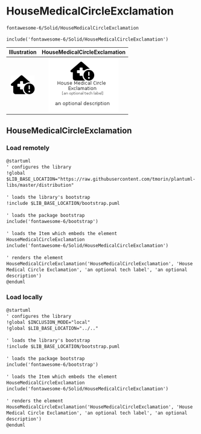 # HouseMedicalCircleExclamation


```text
fontawesome-6/Solid/HouseMedicalCircleExclamation
```

```text
include('fontawesome-6/Solid/HouseMedicalCircleExclamation')
```



| Illustration | HouseMedicalCircleExclamation |
| :---: | :---: |
| ![illustration for Illustration](../../fontawesome-6/Solid/HouseMedicalCircleExclamation.png) | ![illustration for HouseMedicalCircleExclamation](../../fontawesome-6/Solid/HouseMedicalCircleExclamation.Local.png) |




## HouseMedicalCircleExclamation

### Load remotely
```plantuml
@startuml
' configures the library
!global $LIB_BASE_LOCATION="https://raw.githubusercontent.com/tmorin/plantuml-libs/master/distribution"

' loads the library's bootstrap
!include $LIB_BASE_LOCATION/bootstrap.puml

' loads the package bootstrap
include('fontawesome-6/bootstrap')

' loads the Item which embeds the element HouseMedicalCircleExclamation
include('fontawesome-6/Solid/HouseMedicalCircleExclamation')

' renders the element
HouseMedicalCircleExclamation('HouseMedicalCircleExclamation', 'House Medical Circle Exclamation', 'an optional tech label', 'an optional description')
@enduml
```

### Load locally
```plantuml
@startuml
' configures the library
!global $INCLUSION_MODE="local"
!global $LIB_BASE_LOCATION="../.."

' loads the library's bootstrap
!include $LIB_BASE_LOCATION/bootstrap.puml

' loads the package bootstrap
include('fontawesome-6/bootstrap')

' loads the Item which embeds the element HouseMedicalCircleExclamation
include('fontawesome-6/Solid/HouseMedicalCircleExclamation')

' renders the element
HouseMedicalCircleExclamation('HouseMedicalCircleExclamation', 'House Medical Circle Exclamation', 'an optional tech label', 'an optional description')
@enduml
```

